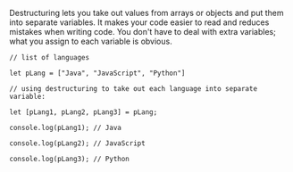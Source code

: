 Destructuring lets you take out values from arrays or objects and put them into separate variables. It makes your code easier to read and reduces mistakes when writing code. You don't have to deal with extra variables; what you assign to each variable is obvious.

```
// list of languages

let pLang = ["Java", "JavaScript", "Python"]

// using destructuring to take out each language into separate variable:

let [pLang1, pLang2, pLang3] = pLang;

console.log(pLang1); // Java

console.log(pLang2); // JavaScript

console.log(pLang3); // Python
``` 